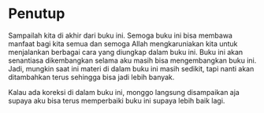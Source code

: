 # Penutup

Sampailah kita di akhir dari buku ini. Semoga buku ini bisa membawa manfaat bagi kita semua dan semoga Allah mengkaruniakan kita untuk menjalankan berbagai cara yang diungkap dalam buku ini. Buku ini akan senantiasa dikembangkan selama aku masih bisa mengembangkan buku ini. Jadi, mungkin saat ini materi di dalam buku ini masih sedikit, tapi nanti akan ditambahkan terus sehingga bisa jadi lebih banyak.

Kalau ada koreksi di dalam buku ini, monggo langsung disampaikan aja supaya aku bisa terus memperbaiki buku ini supaya lebih baik lagi.
